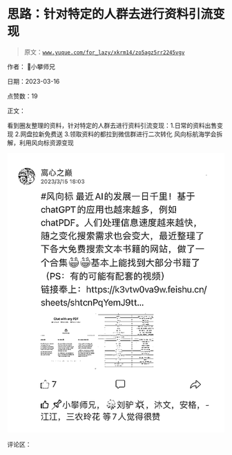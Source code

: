 # 思路：针对特定的人群去进行资料引流变现

> 原文：[`www.yuque.com/for_lazy/xkrm14/zo5agz5rr2245vgv`](https://www.yuque.com/for_lazy/xkrm14/zo5agz5rr2245vgv)

作者： 📌小攀师兄

日期：2023-03-16

点赞数：19

正文：

看到圈友整理的资料，针对特定的人群去进行资料引流变现：1.日常的资料出售变现 2.网盘拉新免费送 3.领取资料的都拉到微信群进行二次转化 风向标航海学会拆解，利用风向标资源变现

![](img/fde77de4e4edbe5e7f00b9e25e7294c0.png)  

评论区：



